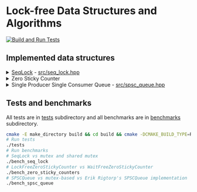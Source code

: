 # Lock-free Data Structures and Algorithms

[![Build and Run Tests][build-run-tests-badge]][build-run-tests-url]

[build-run-tests-badge]: https://github.com/olearczuk/lock-free-cpp/actions/workflows/build_run_tests.yml/badge.svg
[build-run-tests-url]: https://github.com/olearczuk/lock-free-cpp/actions/workflows/build_run_tests.yml

## Implemented data structures
<details>
<summary><a href="https://en.wikipedia.org/wiki/Seqlock">SeqLock</a> - <a href="src/seq_lock.hpp">src/seq_lock.hpp</a></summary>

[Can Seqlocks Get Along With Programming Language Memory Models](https://web.archive.org/web/20210506174408/https://www.hpl.hp.com/techreports/2012/HPL-2012-68.pdf) — *Hans-J. Boehm*

</details>

<details>
<summary>Zero Sticky Counter</summary>

Sticky counter is a concurrent counter that never goes below zero. Once the counter reaches zero, it becomes "sticky" and can not be incremented ago.<br/>
Inspiration comes from [Introduction to Wait-free Algorithms in C++ Programming - Daniel Anderson - CppCon 2024](https://www.youtube.com/watch?v=kPh8pod0-gk&list=PLr05g8IRfRd6kAxBpmpGsijzlVLCuuPqZ)

### LockFreeZeroStickyCounter - [src/lock_free_zero_sticky_counter.hpp](src/lock_free_zero_sticky_counter.hpp)
It avoids locks by using atomic operations, making it suitable for high-performance, multi-threaded environments.

### WaitFreeZeroStickyCounter - [src/wait_free_zero_sticky_counter.hpp](src/wait_free_zero_sticky_counter.hpp)
Same as `LockFreeZeroStickyCounter` but it's wait-free instead.

</details>

<details>
<summary>Single Producer Single Consumer Queue - <a href="src/spsc_queue.hpp">src/spsc_queue.hpp</a></summary>

Lock-free implementation of Single Producer Single Consumer Queue.<br/>
Inspiration comes from [Single Producer Single Consumer Lock-free FIFO From the Ground Up - Charles Frasch - CppCon 2023](https://www.youtube.com/watch?v=K3P_Lmq6pw0&list=PLr05g8IRfRd51NGMQ-9X_BuTHHhzro5P0) as well as [Erik Rigtorp's SPSCQueue implementation](https://github.com/rigtorp/SPSCQueue/tree/master)

</details>

## Tests and benchmarks
All tests are in [tests](tests/) subdirectory and all benchmarks are in [benchmarks](benchmarks/) subdirectory.
```bash
cmake -E make_directory build && cd build && cmake -DCMAKE_BUILD_TYPE=Release .. && make
# Run tests
./tests
# Run benchmarks
# SeqLock vs mutex and shared mutex
./bench_seq_lock
# LockFreeZeroStickyCounter vs WaitFreeZeroStickyCounter
./bench_zero_sticky_counters
# SPSCQueue vs mutex-based vs Erik Rigtorp's SPSCQueue implementation
./bench_spsc_queue
```
